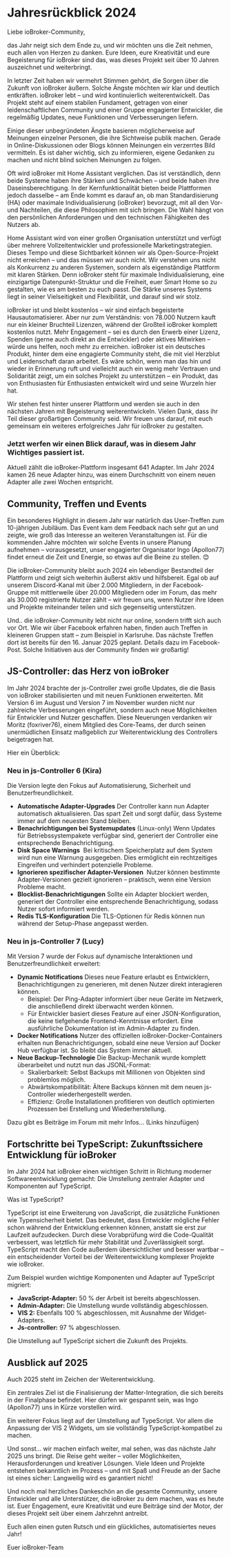 # Jahresrückblick 2024
Liebe ioBroker-Community,

das Jahr neigt sich dem Ende zu, und wir möchten uns die Zeit nehmen, euch allen von Herzen zu danken. Eure Ideen, eure Kreativität und eure Begeisterung für ioBroker sind das, was dieses Projekt seit über 10 Jahren auszeichnet und weiterbringt. 

In letzter Zeit haben wir vermehrt Stimmen gehört, die Sorgen über die Zukunft von ioBroker äußern. Solche Ängste möchten wir klar und deutlich entkräften. ioBroker lebt – und wird kontinuierlich weiterentwickelt. Das Projekt steht auf einem stabilen Fundament, getragen von einer leidenschaftlichen Community und einer Gruppe engagierter Entwickler, die regelmäßig Updates, neue Funktionen und Verbesserungen liefern.

Einige dieser unbegründeten Ängste basieren möglicherweise auf Meinungen einzelner Personen, die ihre Sichtweise publik machen. Gerade in Online-Diskussionen oder Blogs können Meinungen ein verzerrtes Bild vermitteln. Es ist daher wichtig, sich zu informieren, eigene Gedanken zu machen und nicht blind solchen Meinungen zu folgen. 

Oft wird ioBroker mit Home Assistant verglichen. Das ist verständlich, denn beide Systeme haben ihre Stärken und Schwächen – und beide haben ihre Daseinsberechtigung. In der Kernfunktionalität bieten beide Plattformen jedoch dasselbe – am Ende kommt es darauf an, ob man Standardisierung (HA) oder maximale Individualisierung (ioBroker) bevorzugt, mit all den Vor- und Nachteilen, die diese Philosophien mit sich bringen. Die Wahl hängt von den persönlichen Anforderungen und den technischen Fähigkeiten des Nutzers ab.

Home Assistant wird von einer großen Organisation unterstützt und verfügt  über mehrere Vollzeitentwickler und professionelle Marketingstrategien. 
Dieses Tempo und diese Sichtbarkeit können wir als Open-Source-Projekt nicht erreichen – und das müssen wir auch nicht. 
Wir verstehen uns nicht als Konkurrenz zu anderen Systemen, sondern als eigenständige Plattform mit klaren Stärken. 
Denn ioBroker steht für maximale Individualisierung, eine einzigartige Datenpunkt-Struktur und die Freiheit, euer Smart Home so zu gestalten, wie es am besten zu euch passt. 
Die Stärke unseres Systems liegt in seiner Vielseitigkeit und Flexibilität, und darauf sind wir stolz. 

ioBroker ist und bleibt kostenlos – wir sind einfach begeisterte Hausautomatisierer. Aber nur zum Verständnis: von 78.000 Nutzern kauft nur ein kleiner Bruchteil Lizenzen, während der Großteil ioBroker komplett kostenlos nutzt. Mehr Engagement – sei es durch den Erwerb einer Lizenz, Spenden (gerne auch direkt an die Entwickler) oder aktives Mitwirken – würde uns helfen, noch mehr zu erreichen. ioBroker ist ein deutsches Produkt, hinter dem eine engagierte Community steht, die mit viel Herzblut und Leidenschaft daran arbeitet. Es wäre schön, wenn man das hin und wieder in Erinnerung ruft und vielleicht auch ein wenig mehr Vertrauen und Solidarität zeigt, um ein solches Projekt zu unterstützen – ein Produkt, das von Enthusiasten für Enthusiasten entwickelt wird und seine Wurzeln hier hat.

Wir stehen fest hinter unserer Plattform und werden sie auch in den nächsten Jahren mit Begeisterung weiterentwickeln. 
Vielen Dank, dass ihr Teil dieser großartigen Community seid. Wir freuen uns darauf, mit euch gemeinsam ein weiteres erfolgreiches Jahr für ioBroker zu gestalten.


### Jetzt werfen wir einen Blick darauf, was in diesem Jahr Wichtiges passiert ist.

Aktuell zählt die ioBroker-Plattform insgesamt 641 Adapter. 
Im Jahr 2024 kamen 26 neue Adapter hinzu, was einem Durchschnitt von einem neuen Adapter alle zwei Wochen entspricht. 

## Community, Treffen und Events
Ein besonderes Highlight in diesem Jahr war natürlich das User-Treffen zum 10-jährigen Jubiläum. 
Das Event kam dem Feedback nach sehr gut an und zeigte, wie groß das Interesse an weiteren Veranstaltungen ist. 
Für die kommenden Jahre möchten wir solche Events in unsere Planung aufnehmen – 
vorausgesetzt, unser engagierter Organisator Ingo (Apollon77) findet erneut die Zeit und Energie, so etwas auf die Beine zu stellen. 😊

Die ioBroker-Community bleibt auch 2024 ein lebendiger Bestandteil der Plattform und zeigt sich weiterhin äußerst aktiv und hilfsbereit. 
Egal ob auf unserem Discord-Kanal mit über 2.000 Mitgliedern, in der Facebook-Gruppe mit mittlerweile über 20.000 Mitgliedern oder im Forum, 
das mehr als 30.000 registrierte Nutzer zählt – wir freuen uns, wenn Nutzer ihre Ideen und Projekte miteinander teilen und sich gegenseitig unterstützen.

Und.. die ioBroker-Community lebt nicht nur online, sondern trifft sich auch vor Ort.
Wie wir über Facebook erfahren haben, finden auch Treffen in kleineren Gruppen statt – zum Beispiel in Karlsruhe. 
Das nächste Treffen dort ist bereits für den 16. Januar 2025 geplant.  Details dazu im Facebook-Post.
Solche Initiativen aus der Community finden wir großartig! 


## JS-Controller: das Herz von ioBroker
Im Jahr 2024 brachte der js-Controller zwei große Updates, die die Basis von ioBroker stabilisierten und mit neuen Funktionen erweiterten. Mit Version 6 im August und Version 7 im November wurden nicht nur zahlreiche Verbesserungen eingeführt, sondern auch neue Möglichkeiten für Entwickler und Nutzer geschaffen. Diese Neuerungen verdanken wir Moritz (foxriver76), einem Mitglied des Core-Teams, der durch seinen unermüdlichen Einsatz maßgeblich zur Weiterentwicklung des Controllers beigetragen hat. 

Hier ein Überblick:

### **Neu in js-Controller 6 (Kira)**

Die Version legte den Fokus auf Automatisierung, Sicherheit und Benutzerfreundlichkeit.

* **Automatische Adapter-Upgrades** Der Controller kann nun Adapter automatisch aktualisieren. Das spart Zeit und sorgt dafür, dass Systeme immer auf dem neuesten Stand bleiben. 
* **Benachrichtigungen bei Systemupdates** (Linux-only) Wenn Updates für Betriebssystempakete verfügbar sind, generiert der Controller eine entsprechende Benachrichtigung.
* **Disk Space Warnings**  Bei kritischem Speicherplatz auf dem System wird nun eine Warnung ausgegeben. Dies ermöglicht ein rechtzeitiges Eingreifen und verhindert potenzielle Probleme. 
* **Ignorieren spezifischer Adapter-Versionen**  Nutzer können bestimmte Adapter-Versionen gezielt ignorieren – praktisch, wenn eine Version Probleme macht.
* **Blocklist-Benachrichtigungen** Sollte ein Adapter blockiert werden, generiert der Controller eine entsprechende Benachrichtigung, sodass Nutzer sofort informiert werden.
* **Redis TLS-Konfiguration** Die TLS-Optionen für Redis können nun während der Setup-Phase angepasst werden.

### **Neu in js-Controller 7 (Lucy)**

Mit Version 7 wurde der Fokus auf dynamische Interaktionen und Benutzerfreundlichkeit erweitert:
* **Dynamic Notifications** Dieses neue Feature erlaubt es Entwicklern, Benachrichtigungen zu generieren, mit denen Nutzer direkt interagieren können.
    * Beispiel: Der Ping-Adapter informiert über neue Geräte im Netzwerk, die anschließend direkt überwacht werden können.
    * Für Entwickler basiert dieses Feature auf einer JSON-Konfiguration, die keine tiefgehende Frontend-Kenntnisse erfordert. Eine ausführliche Dokumentation ist im Admin-Adapter zu finden.
* **Docker Notifications** Nutzer des offiziellen ioBroker-Docker-Containers erhalten nun Benachrichtigungen, sobald eine neue Version auf Docker Hub verfügbar ist. So bleibt das System immer aktuell.
* **Neue Backup-Technologie** Die Backup-Mechanik wurde komplett überarbeitet und nutzt nun das JSONL-Format:
    * Skalierbarkeit: Selbst Backups mit Millionen von Objekten sind problemlos möglich.
    * Abwärtskompatibilität: Ältere Backups können mit dem neuen js-Controller wiederhergestellt werden.
    * Effizienz: Große Installationen profitieren von deutlich optimierten Prozessen bei Erstellung und Wiederherstellung.

Dazu gibt es Beiträge im Forum mit mehr Infos… (Links hinzufügen)

## Fortschritte bei TypeScript: Zukunftssichere Entwicklung für ioBroker

Im Jahr 2024 hat ioBroker einen wichtigen Schritt in Richtung moderner Softwareentwicklung gemacht: Die Umstellung zentraler Adapter und Komponenten auf TypeScript.

Was ist TypeScript? 

TypeScript ist eine Erweiterung von JavaScript, die zusätzliche Funktionen wie Typensicherheit bietet. 
Das bedeutet, dass Entwickler mögliche Fehler schon während der Entwicklung erkennen können, anstatt sie erst zur Laufzeit aufzudecken. 
Durch diese Vorabprüfung wird die Code-Qualität verbessert, was letztlich für mehr Stabilität und Zuverlässigkeit sorgt.
TypeScript macht den Code außerdem übersichtlicher und besser wartbar – ein entscheidender Vorteil bei der Weiterentwicklung komplexer Projekte wie ioBroker.

Zum Beispiel wurden wichtige Komponenten und Adapter auf TypeScript migriert:

* **JavaScript-Adapter:** 50 % der Arbeit ist bereits abgeschlossen.
* **Admin-Adapter:** Die Umstellung wurde vollständig abgeschlossen.
* **VIS 2:** Ebenfalls 100 % abgeschlossen, mit Ausnahme der Widget-Adapters.
* **Js-controller:** 97 % abgeschlossen.

Die Umstellung auf TypeScript sichert die Zukunft des Projekts.

## Ausblick auf 2025
Auch 2025 steht im Zeichen der Weiterentwicklung. 

Ein zentrales Ziel ist die Finalisierung der Matter-Integration, die sich bereits in der Finalphase befindet. 
Hier dürfen wir gespannt sein, was Ingo (Apollon77) uns in Kürze vorstellen wird.

Ein weiterer Fokus liegt auf der Umstellung auf TypeScript. Vor allem die Anpassung der VIS 2 Widgets, um sie vollständig TypeScript-kompatibel zu machen.

Und sonst… wir machen einfach weiter, mal sehen, was das nächste Jahr 2025 uns bringt. 
Die Reise geht weiter – voller Möglichkeiten, Herausforderungen und kreativer Lösungen. 
Viele Ideen und Projekte entstehen bekanntlich im Prozess – und mit Spaß und Freude an der Sache ist eines sicher: Langweilig wird es garantiert nicht!

Und noch mal herzliches Dankeschön an die gesamte Community, unsere Entwickler und alle Unterstützer, die ioBroker zu dem machen, was es heute ist. 
Euer Engagement, eure Kreativität und eure Beiträge sind der Motor, der dieses Projekt seit über einem Jahrzehnt antreibt.

Euch allen einen guten Rutsch und ein glückliches, automatisiertes neues Jahr!

Euer ioBroker-Team
